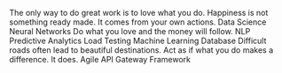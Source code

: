 The only way to do great work is to love what you do. Happiness is not something ready made. It comes from your own actions. Data Science Neural Networks Do what you love and the money will follow. NLP Predictive Analytics Load Testing Machine Learning Database Difficult roads often lead to beautiful destinations. Act as if what you do makes a difference. It does. Agile API Gateway Framework
